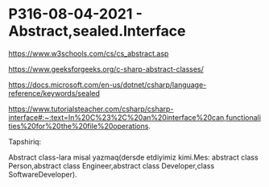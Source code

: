 # P316-08-04-2021 - Abstract,sealed.Interface

https://www.w3schools.com/cs/cs_abstract.asp

https://www.geeksforgeeks.org/c-sharp-abstract-classes/

https://docs.microsoft.com/en-us/dotnet/csharp/language-reference/keywords/sealed

https://www.tutorialsteacher.com/csharp/csharp-interface#:~:text=In%20C%23%2C%20an%20interface%20can,functionalities%20for%20the%20file%20operations.

Tapshiriq:

Abstract class-lara misal yazmaq(dersde etdiyimiz kimi.Mes: abstract class Person,abstract class Engineer,abstract class Developer,class SoftwareDeveloper).
